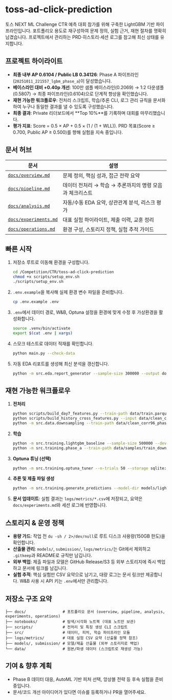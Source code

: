 # toss-ad-click-prediction
토스 NEXT ML Challenge CTR 예측 대회 참가를 위해 구축한 LightGBM 기반 파이프라인입니다. 포트폴리오 용도로 재구성하여 문제 정의, 실험 근거, 재현 절차를 명확히 남겼습니다. 프로젝트에서 관리하는 PRD·히스토리·세션 로그를 참고해 최신 상태를 유지합니다.

## 프로젝트 하이라이트
- **최종 내부 AP 0.6104 / Public LB 0.34126**: Phase A 파이프라인(`20251011_221557_lgbm_phase_a`)이 달성했습니다.
- **베이스라인 대비 +0.40p 개선**: 100만 샘플 베이스라인(0.2069) → 1:2 다운샘플(0.5807) → 최종 파이프라인(0.6104)으로 단계적 향상을 확인했습니다.
- **재현 가능한 워크플로우**: 전처리 스크립트, 학습/추론 CLI, 로그 관리 규칙을 문서화하여 누구나 동일한 결과를 낼 수 있도록 구성했습니다.
- **최종 결과**: Private 리더보드에서 **Top 10%**를 기록하며 대회를 마무리했습니다.
- **평가 지표**: Score = 0.5 × AP + 0.5 × (1 / (1 + WLL)). PRD 목표(Score ≥ 0.700, Public AP ≥ 0.500)를 향해 실험을 지속 중입니다.

## 문서 허브
| 문서 | 설명 |
| --- | --- |
| [`docs/overview.md`](docs/overview.md) | 문제 정의, 핵심 성과, 접근 전략 요약 |
| [`docs/pipeline.md`](docs/pipeline.md) | 데이터 전처리 → 학습 → 추론까지의 명령 모음과 체크리스트 |
| [`docs/analysis.md`](docs/analysis.md) | 자동/수동 EDA 요약, 상관관계 분석, 리스크 평가 |
| [`docs/experiments.md`](docs/experiments.md) | 대표 실험 하이라이트, 제출 이력, 교훈 정리 |
| [`docs/operations.md`](docs/operations.md) | 환경 구성, 스토리지 정책, 실험 추적 가이드 |

## 빠른 시작
1. 저장소 루트로 이동해 환경을 구성합니다.
   ```bash
   cd /Competition/CTR/toss-ad-click-prediction
   chmod +x scripts/setup_env.sh
   ./scripts/setup_env.sh
   ```
2. `.env.example`을 복사해 실제 환경 변수 파일을 준비합니다.
   ```bash
   cp .env.example .env
   ```
3. `.env`에서 데이터 경로, W&B, Optuna 설정을 환경에 맞게 수정 후 가상환경을 활성화합니다.
   ```bash
   source .venv/bin/activate
   export $(cat .env | xargs)
   ```
4. 스모크 테스트로 데이터 적재를 확인합니다.
   ```bash
   python main.py --check-data
   ```
5. 자동 EDA 리포트를 생성해 최신 분석을 갱신합니다.
   ```bash
   python -m src.eda.report_generator --sample-size 300000 --output docs/analysis_auto.md
   ```

## 재현 가능한 워크플로우
1. **전처리**
   ```bash
   python scripts/build_day7_features.py --train-path data/train.parquet --output-dir data/clean_corr96_phase_a
   python scripts/build_history_cross_features.py --input data/clean_corr96_phase_a/train.parquet --output data/clean_corr96_phase_a_hist.parquet
   python -m src.data.downsampling --train-path data/clean_corr96_phase_a_hist.parquet --output-path data/samples/train_downsample_phase_a.parquet
   ```
2. **학습**
   ```bash
   python -m src.training.lightgbm_baseline --sample-size 500000 --device-type cuda
   python -m src.training.phase_a --train-path data/samples/train_downsample_1_2_cv_seqemb_seqbucket.parquet --num-boost-round 1000
   ```
3. **Optuna 튜닝 (선택)**
   ```bash
   python -m src.training.optuna_tuner --n-trials 50 --storage sqlite:///logs/optuna/phase_a.db
   ```
4. **추론 및 제출 파일 생성**
   ```bash
   python -m src.training.generate_predictions --model-dir models/lightgbm_phase_a --output submission/phase_a_calibrated.csv
   ```
5. **문서 업데이트**: 실험 결과는 `logs/metrics/*.csv`에 저장되고, 요약은 `docs/experiments.md`와 세션 로그에 반영합니다.

## 스토리지 & 운영 정책
- **용량 가드**: 작업 전 `du -sh / 2>/dev/null`로 루트 디스크 사용량(150GB 한도)을 확인합니다.
- **산출물 관리**: `models/`, `submission/`, `logs/metrics/`는 Git에서 제외하고 `.gitkeep`과 README로 규칙만 남깁니다.
- **외부 백업**: 제출 파일과 모델은 GitHub Release/S3 등 외부 스토리지에 즉시 백업하고 문서에 링크를 남깁니다.
- **실험 추적**: 핵심 실험만 CSV 요약으로 남기고, 대량 로그는 문서 링크만 제공합니다. W&B 사용 시 API 키는 `.env`에서만 관리합니다.

## 저장소 구조 요약
```
├── docs/                # 포트폴리오 문서 (overview, pipeline, analysis, experiments, operations)
├── notebooks/           # 탐색/시각화 노트북 (대표 노트만 보관)
├── scripts/             # 전처리 및 특징 생성 CLI 스크립트
├── src/                 # 데이터, 피처, 학습 파이프라인 모듈
├── logs/metrics/        # 대표 실험 CSV 요약 (산출물 정책 참조)
├── models/, submission/ # 모델/제출 산출물 (외부 스토리지로 백업)
└── data/                # 원본/파생 데이터 (스크립트로 재생성 가능)
```

## 기여 & 향후 계획
- Phase B 데이터 대응, AutoML 기반 피처 선택, 앙상블 전략 등 후속 실험을 준비 중입니다.
- 문서/코드 개선 아이디어가 있다면 이슈를 등록하거나 PR을 열어주세요.

